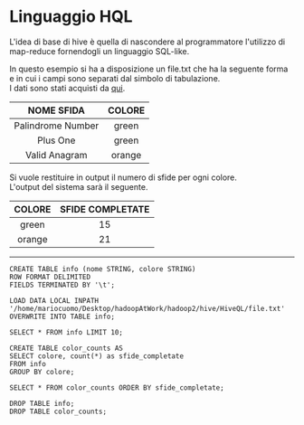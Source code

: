 # Linguaggio HQL


L'idea di base di hive è quella di nascondere al programmatore l'utilizzo di map-reduce fornendogli un linguaggio SQL-like.

In questo esempio si ha a disposizione un file.txt che ha la seguente forma e in cui i campi sono separati dal simbolo di tabulazione.<br>
I dati sono stati acquisti da <a href="https://github.com/mariocuomo/LeetCode/blob/main/README.md">qui</a>.

| NOME SFIDA | COLORE
| :---: | :---: |
| Palindrome Number | green
| Plus One | green
| Valid Anagram | orange


Si vuole restituire in output il numero di sfide per ogni colore.<br>
L'output del sistema sarà il seguente.

| COLORE | SFIDE COMPLETATE
| :---: | :---: |
| green | 15
| orange | 21

--- 
```HQL
CREATE TABLE info (nome STRING, colore STRING)
ROW FORMAT DELIMITED
FIELDS TERMINATED BY '\t';

LOAD DATA LOCAL INPATH '/home/mariocuomo/Desktop/hadoopAtWork/hadoop2/hive/HiveQL/file.txt'
OVERWRITE INTO TABLE info;

SELECT * FROM info LIMIT 10;

CREATE TABLE color_counts AS
SELECT colore, count(*) as sfide_completate
FROM info
GROUP BY colore;

SELECT * FROM color_counts ORDER BY sfide_completate;

DROP TABLE info;
DROP TABLE color_counts;
```
